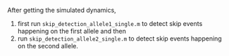 After getting the simulated dynamics, 
1. first run `skip_detection_allele1_single.m` to detect skip events happening on the first allele and then
2. run `skip_detection_allele2_single.m` to detect skip events happening on the second allele.
